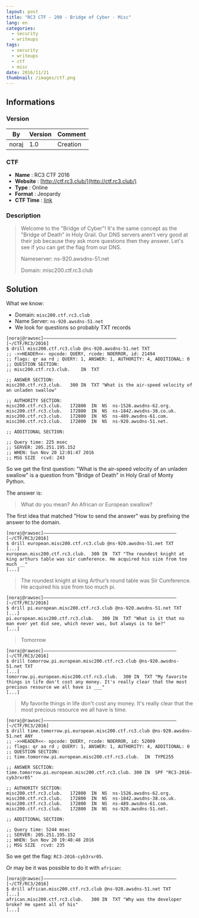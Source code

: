 ```yaml
---
layout: post
title: "RC3 CTF - 200 - Bridge of Cyber - Misc"
lang: en
categories:
  - security
  - writeups
tags:
  - security
  - writeups
  - ctf
  - misc
date: 2016/11/21
thumbnail: /images/ctf.png
---
```

## Informations

### Version

| By    | Version | Comment
| ---   | ---     | ---
| noraj | 1.0     | Creation

### CTF

- **Name** : RC3 CTF 2016
- **Website** : [http://ctf.rc3.club/](http://ctf.rc3.club/)
- **Type** : Online
- **Format** : Jeopardy
- **CTF Time** : [link](https://ctftime.org/event/389)

### Description

> Welcome to the "Bridge of Cyber"! It's the same concept as the "Bridge of Death" in Holy Grail. Our DNS servers aren't very good at their job because they ask more questions then they answer. Let's see if you can get the flag from our DNS.
>
> Nameserver: ns-920.awsdns-51.net
>
> Domain: misc200.ctf.rc3.club

## Solution

What we know:
+ Domain: `misc200.ctf.rc3.club`
+ Name Server: `ns-920.awsdns-51.net`
+ We look for questions so probably TXT records

```
[noraj@rawsec]––––––––––––––––––––––––––––––––––––––––––––––––––[~/CTF/RC3/2016]
$ drill misc200.ctf.rc3.club @ns-920.awsdns-51.net TXT
;; ->>HEADER<<- opcode: QUERY, rcode: NOERROR, id: 21494
;; flags: qr aa rd ; QUERY: 1, ANSWER: 1, AUTHORITY: 4, ADDITIONAL: 0
;; QUESTION SECTION:
;; misc200.ctf.rc3.club.	IN	TXT

;; ANSWER SECTION:
misc200.ctf.rc3.club.	300	IN	TXT	"What is the air-speed velocity of an unladen swallow"

;; AUTHORITY SECTION:
misc200.ctf.rc3.club.	172800	IN	NS	ns-1526.awsdns-62.org.
misc200.ctf.rc3.club.	172800	IN	NS	ns-1842.awsdns-38.co.uk.
misc200.ctf.rc3.club.	172800	IN	NS	ns-489.awsdns-61.com.
misc200.ctf.rc3.club.	172800	IN	NS	ns-920.awsdns-51.net.

;; ADDITIONAL SECTION:

;; Query time: 225 msec
;; SERVER: 205.251.195.152
;; WHEN: Sun Nov 20 12:01:47 2016
;; MSG SIZE  rcvd: 243
```

So we get the first question: "What is the air-speed velocity of an unladen swallow" is a question from "Bridge of Death" in Holy Grail of Monty Python.

The answer is:

> What do you mean? An African or European swallow?

The first idea that matched "How to send the answer" was by prefixing the answer to the domain.

```
[noraj@rawsec]––––––––––––––––––––––––––––––––––––––––––––––––––[~/CTF/RC3/2016]
$ drill european.misc200.ctf.rc3.club @ns-920.awsdns-51.net TXT
[...]
european.misc200.ctf.rc3.club.	300	IN	TXT	"The roundest knight at king arthurs table was sir cumference. He acquired his size from too much __"
[...]
```

> The roundest knight at king Arthur’s round table was Sir Cumference. He acquired his size from too much pi.

```
[noraj@rawsec]––––––––––––––––––––––––––––––––––––––––––––––––––[~/CTF/RC3/2016]
$ drill pi.european.misc200.ctf.rc3.club @ns-920.awsdns-51.net TXT
[...]
pi.european.misc200.ctf.rc3.club.	300	IN	TXT	"What is it that no man ever yet did see, which never was, but always is to be?"
[...]
```

> Tomorrow

```
[noraj@rawsec]––––––––––––––––––––––––––––––––––––––––––––––––––[~/CTF/RC3/2016]
$ drill tomorrow.pi.european.misc200.ctf.rc3.club @ns-920.awsdns-51.net TXT
[...]
tomorrow.pi.european.misc200.ctf.rc3.club.	300	IN	TXT	"My favorite things in life don't cost any money. It's really clear that the most precious resource we all have is ___"
[...]
```

> My favorite things in life don't cost any money. It's really clear that the most precious resource we all have is time.

```
[noraj@rawsec]––––––––––––––––––––––––––––––––––––––––––––––––––[~/CTF/RC3/2016]
$ drill time.tomorrow.pi.european.misc200.ctf.rc3.club @ns-920.awsdns-51.net ANY
;; ->>HEADER<<- opcode: QUERY, rcode: NOERROR, id: 52009
;; flags: qr aa rd ; QUERY: 1, ANSWER: 1, AUTHORITY: 4, ADDITIONAL: 0
;; QUESTION SECTION:
;; time.tomorrow.pi.european.misc200.ctf.rc3.club.	IN	TYPE255

;; ANSWER SECTION:
time.tomorrow.pi.european.misc200.ctf.rc3.club.	300	IN	SPF	"RC3-2016-cyb3rxr05"

;; AUTHORITY SECTION:
misc200.ctf.rc3.club.	172800	IN	NS	ns-1526.awsdns-62.org.
misc200.ctf.rc3.club.	172800	IN	NS	ns-1842.awsdns-38.co.uk.
misc200.ctf.rc3.club.	172800	IN	NS	ns-489.awsdns-61.com.
misc200.ctf.rc3.club.	172800	IN	NS	ns-920.awsdns-51.net.

;; ADDITIONAL SECTION:

;; Query time: 5244 msec
;; SERVER: 205.251.195.152
;; WHEN: Sun Nov 20 19:48:48 2016
;; MSG SIZE  rcvd: 235
```

So we get the flag: `RC3-2016-cyb3rxr05`.

Or may be it was possible to do it with `african`:

```
[noraj@rawsec]––––––––––––––––––––––––––––––––––––––––––––––––––[~/CTF/RC3/2016]
$ drill african.misc200.ctf.rc3.club @ns-920.awsdns-51.net TXT
[...]
african.misc200.ctf.rc3.club.	300	IN	TXT	"Why was the developer broke? He spent all of his"
[...]
```
